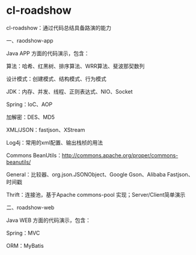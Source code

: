 cl-roadshow
==================

cl-roadshow：通过代码总结具备路演的能力


一、raodshow-app

Java APP 方面的代码演示，包含：

算法：哈希、红黑树、排序算法、WRR算法、斐波那契数列

设计模式：创建模式、结构模式、行为模式

JDK：内存、并发、线程、正则表达式、NIO、Socket

Spring：IoC、AOP

加解密：DES、MD5

XML/JSON：fastjson、XStream

Log4j：常用的xml配置、输出栈桢的用法

Commons BeanUtils：http://commons.apache.org/proper/commons-beanutils/

General：比较器、org.json.JSONObject、Google Gson、Alibaba Fastjson、时间戳

Thrift：连接池，基于Apache commons-pool 实现；Server/Client简单演示


二、roadshow-web

Java WEB 方面的代码演示，包含：

Spring：MVC

ORM：MyBatis
